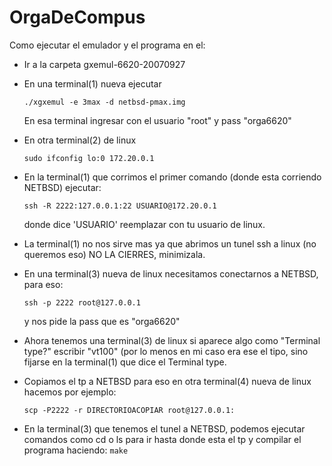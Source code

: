 # OrgaDeCompus


Como ejecutar el emulador y el programa en el:

+ Ir a la carpeta gxemul-6620-20070927

+ En una terminal(1) nueva ejecutar 

	```./xgxemul -e 3max -d netbsd-pmax.img```

	En esa terminal ingresar con el usuario "root" y pass "orga6620"

+ En otra terminal(2) de linux 

	 ```sudo ifconfig lo:0 172.20.0.1```

+ En la terminal(1) que corrimos el primer comando (donde esta corriendo NETBSD) ejecutar: 

	```ssh -R 2222:127.0.0.1:22 USUARIO@172.20.0.1```

	donde dice 'USUARIO' reemplazar con tu usuario de linux.

+ La terminal(1) no nos sirve mas ya que abrimos un tunel ssh a linux (no queremos eso) NO LA CIERRES, minimizala.

+ En una terminal(3) nueva de linux necesitamos conectarnos a NETBSD, para eso: 

	```ssh -p 2222 root@127.0.0.1```

	y nos pide la pass que es "orga6620"

+ Ahora tenemos una terminal(3) de linux si aparece algo como "Terminal type?" escribir "vt100" (por lo menos en mi caso era ese el tipo, sino fijarse en la terminal(1) que dice el Terminal type.

+ Copiamos el tp a NETBSD para eso en otra terminal(4) nueva de linux hacemos por ejemplo:

    ```scp -P2222 -r DIRECTORIOACOPIAR root@127.0.0.1:```

+ En la terminal(3) que tenemos el tunel a NETBSD, podemos ejecutar comandos como cd o ls para ir hasta donde esta el tp y compilar el programa haciendo: `make`
